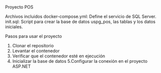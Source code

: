 Proyecto POS

Archivos incluidos
docker-compose.yml: Define el servicio de SQL Server.
init.sql: Script para crear la base de datos uspg_pos, las tablas y los datos iniciales.


Pasos para usar el proyecto
1. Clonar el repositorio
2. Levantar el contenedor
3. Verificar que el contenedor esté en ejecución
4. Inicializar la base de datos
5.Configurar la conexión en el proyecto ASP.NET

